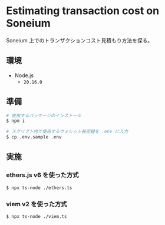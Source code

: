 # Estimating transaction cost on Soneium

Soneium 上でのトランザクションコスト見積もり方法を探る。

## 環境

- Node.js
  - `20.16.0`

## 準備

```bash
# 使用するパッケージのインストール
$ npm i

# スクリプト内で使用するウォレット秘密鍵を .env に入力
$ cp .env.sample .env
```

## 実施

### ethers.js v6 を使った方式

```bash
$ npx ts-node ./ethers.ts
```

### viem v2 を使った方式

```bash
$ npx ts-node ./viem.ts
```
